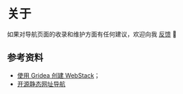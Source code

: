 # 关于

如果对导航页面的收录和维护方面有任何建议，欢迎向我 <a href="https://support.qq.com/product/152886" target="_blank">反馈</a> 👏

## 参考资料

- <a href="https://i.immmmm.com/gridea-theme-webstack/" target="_blank">使用 Gridea 创建 WebStack</a>；
- <a href="https://github.com/WebStackPage/WebStackPage.github.io" target="_blank">开源静态网址导航</a>
